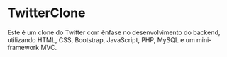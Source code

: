# TwitterClone
Este é um clone do Twitter com ênfase no desenvolvimento do backend, utilizando HTML, CSS, Bootstrap, JavaScript, PHP, MySQL e um mini-framework MVC.
